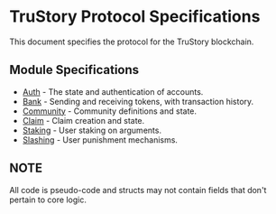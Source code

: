 # TruStory Protocol Specifications

This document specifies the protocol for the TruStory blockchain.

## Module Specifications

- [Auth](./auth) - The state and authentication of accounts.
- [Bank](./bank) - Sending and receiving tokens, with transaction history.
- [Community](./community) - Community definitions and state.
- [Claim](./claim) - Claim creation and state.
- [Staking](./staking) - User staking on arguments.
- [Slashing](./slashing) - User punishment mechanisms.

## NOTE

All code is pseudo-code and structs may not contain fields that don't pertain to core logic.
